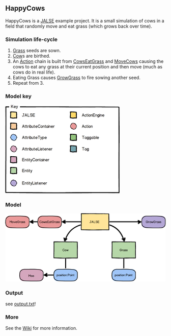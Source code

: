 ## HappyCows
HappyCows is a [JALSE](https://github.com/Ellzord/JALSE) example project. It is a small simulation of cows in a field that randomly move and eat grass (which grows back over time).

### Simulation life-cycle
1. [Grass](https://github.com/Ellzord/JALSE-HappyCows/blob/master/HappyCows/src/happycows/entities/Grass.java) seeds are sown.
2. [Cow](https://github.com/Ellzord/JALSE-HappyCows/blob/master/HappyCows/src/happycows/entities/Cow.java)s are birthed.
3. An [Action](https://github.com/Ellzord/JALSE/blob/master/JALSE/src/jalse/actions/Action.java) chain is built from [CowsEatGrass](https://github.com/Ellzord/JALSE-HappyCows/blob/master/HappyCows/src/happycows/actions/CowsEatGrass.java) and  [MoveCows](https://github.com/Ellzord/JALSE-HappyCows/blob/master/HappyCows/src/happycows/actions/MoveCows.java) causing the cows to eat any grass at their current position and then move (much as cows do in real life).
4. Eating Grass causes [GrowGrass](https://github.com/Ellzord/JALSE-HappyCows/blob/master/HappyCows/src/happycows/listeners/GrowGrass.java) to fire sowing another seed.
5. Repeat from 3.

### Model key
![Model key](model-key.png)

### Model
![Model](happycows-model.png)

### Output
see [output.txt](output.txt)!

### More
See the [Wiki](https://github.com/Ellzord/JALSE/wiki) for more information.
